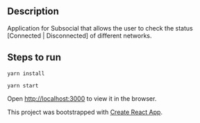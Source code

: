 ## Description

Application for Subsocial that allows the user to check the status [Connected | Disconnected] of different networks.

## Steps to run

`yarn install`

`yarn start`

Open [http://localhost:3000](http://localhost:3000) to view it in the browser.

This project was bootstrapped with [Create React App](https://github.com/facebook/create-react-app).
